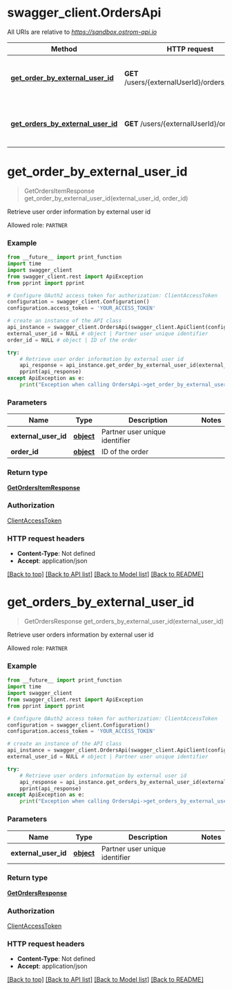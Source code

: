 # swagger_client.OrdersApi

All URIs are relative to *https://sandbox.ostrom-api.io*

Method | HTTP request | Description
------------- | ------------- | -------------
[**get_order_by_external_user_id**](OrdersApi.md#get_order_by_external_user_id) | **GET** /users/{externalUserId}/orders/{orderId} | Retrieve user order information by external user id
[**get_orders_by_external_user_id**](OrdersApi.md#get_orders_by_external_user_id) | **GET** /users/{externalUserId}/orders | Retrieve user orders information by external user id

# **get_order_by_external_user_id**
> GetOrdersItemResponse get_order_by_external_user_id(external_user_id, order_id)

Retrieve user order information by external user id

Allowed role: `PARTNER`

### Example
```python
from __future__ import print_function
import time
import swagger_client
from swagger_client.rest import ApiException
from pprint import pprint

# Configure OAuth2 access token for authorization: ClientAccessToken
configuration = swagger_client.Configuration()
configuration.access_token = 'YOUR_ACCESS_TOKEN'

# create an instance of the API class
api_instance = swagger_client.OrdersApi(swagger_client.ApiClient(configuration))
external_user_id = NULL # object | Partner user unique identifier
order_id = NULL # object | ID of the order

try:
    # Retrieve user order information by external user id
    api_response = api_instance.get_order_by_external_user_id(external_user_id, order_id)
    pprint(api_response)
except ApiException as e:
    print("Exception when calling OrdersApi->get_order_by_external_user_id: %s\n" % e)
```

### Parameters

Name | Type | Description  | Notes
------------- | ------------- | ------------- | -------------
 **external_user_id** | [**object**](.md)| Partner user unique identifier | 
 **order_id** | [**object**](.md)| ID of the order | 

### Return type

[**GetOrdersItemResponse**](GetOrdersItemResponse.md)

### Authorization

[ClientAccessToken](../README.md#ClientAccessToken)

### HTTP request headers

 - **Content-Type**: Not defined
 - **Accept**: application/json

[[Back to top]](#) [[Back to API list]](../README.md#documentation-for-api-endpoints) [[Back to Model list]](../README.md#documentation-for-models) [[Back to README]](../README.md)

# **get_orders_by_external_user_id**
> GetOrdersResponse get_orders_by_external_user_id(external_user_id)

Retrieve user orders information by external user id

Allowed role: `PARTNER`

### Example
```python
from __future__ import print_function
import time
import swagger_client
from swagger_client.rest import ApiException
from pprint import pprint

# Configure OAuth2 access token for authorization: ClientAccessToken
configuration = swagger_client.Configuration()
configuration.access_token = 'YOUR_ACCESS_TOKEN'

# create an instance of the API class
api_instance = swagger_client.OrdersApi(swagger_client.ApiClient(configuration))
external_user_id = NULL # object | Partner user unique identifier

try:
    # Retrieve user orders information by external user id
    api_response = api_instance.get_orders_by_external_user_id(external_user_id)
    pprint(api_response)
except ApiException as e:
    print("Exception when calling OrdersApi->get_orders_by_external_user_id: %s\n" % e)
```

### Parameters

Name | Type | Description  | Notes
------------- | ------------- | ------------- | -------------
 **external_user_id** | [**object**](.md)| Partner user unique identifier | 

### Return type

[**GetOrdersResponse**](GetOrdersResponse.md)

### Authorization

[ClientAccessToken](../README.md#ClientAccessToken)

### HTTP request headers

 - **Content-Type**: Not defined
 - **Accept**: application/json

[[Back to top]](#) [[Back to API list]](../README.md#documentation-for-api-endpoints) [[Back to Model list]](../README.md#documentation-for-models) [[Back to README]](../README.md)

